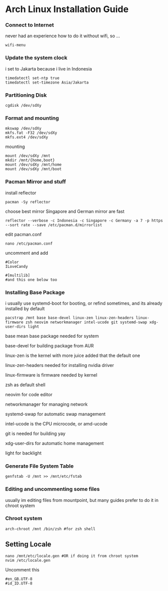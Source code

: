 # Arch Linux Installation Guide

### Connect to Internet
never had an experience how to do it without wifi, so ...
```
wifi-menu
```

### Update the system clock
i set to Jakarta because i live in Indonesia
```
timedatectl set-ntp true
timedatectl set-timezone Asia/Jakarta
```

### Partitioning Disk
```
cgdisk /dev/sdXy
```

### Format and mounting
```
mkswap /dev/sdXy
mkfs.fat -F32 /dev/sdXy
mkfs.ext4 /dev/sdXy
```
mounting
```
mount /dev/sdXy /mnt
mkdir /mnt/{home,boot}
mount /dev/sdXy /mnt/home
mount /dev/sdXy /mnt/boot
```

### Pacman Mirror and stuff
install reflector
```
pacman -Sy reflector
```

choose best mirror
Singapore and German mirror are fast
```
reflector --verbose -c Indonesia -c Singapore -c Germany -a 7 -p https --sort rate --save /etc/pacman.d/mirrorlist
```

edit pacman.conf
```
nano /etc/pacman.conf
```

uncomment and add
```
#Color
ILoveCandy

#[multilib]
#and this one below too
```

### Installing Base Package

i usually use systemd-boot for booting, or refind sometimes, and its already installed by default
```
pacstrap /mnt base base-devel linux-zen linux-zen-headers linux-firmware zsh neovim networkmanager intel-ucode git systemd-swap xdg-user-dirs light
```
base mean base package needed for system

base-devel for building package from AUR

linux-zen is the kernel with more juice added that the default one

linux-zen-headers needed for installing nvidia driver

linux-firmware is firmware needed by kernel

zsh as default shell

neovim for code editor

networkmanager for managing network

systemd-swap for automatic swap management

intel-ucode is the CPU microcode, or amd-ucode

git is needed for building yay

xdg-user-dirs for automatic home management

light for backlight

### Generate File System Table
```
genfstab -U /mnt >> /mnt/etc/fstab
```


### Editing and uncommenting some files
usually im editing files from mountpoint, but many guides prefer to do it in chroot system

### Chroot system
```
arch-chroot /mnt /bin/zsh #for zsh shell
```

## Setting Locale
```
nano /mnt/etc/locale.gen #OR if doing it from chroot system
nvim /etc/locale.gen
```
Uncomment this
```
#en_GB.UTF-8
#id_ID.UTF-8
```
